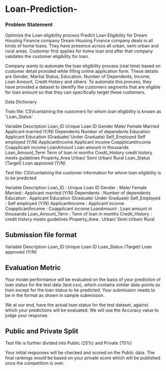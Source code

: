 # Loan-Prediction-

### Problem Statement

Optimize the Loan eligibility process
Predict Loan Eligibility for Dream Housing Finance company
Dream Housing Finance company deals in all kinds of home loans. They have presence across all urban, semi urban and rural areas. Customer first applies for home loan and after that company validates the customer eligibility for loan.

Company wants to automate the loan eligibility process (real time) based on customer detail provided while filling online application form. These details are Gender, Marital Status, Education, Number of Dependents, Income, Loan Amount, Credit History and others. To automate this process, they have provided a dataset to identify the customers segments that are eligible for loan amount so that they can specifically target these customers. 

Data Dictionary
 

Train file: CSVcontaining the customers for whom loan eligibility is known as 'Loan_Status'

Variable	Description
Loan_ID	Unique Loan ID
Gender	Male/ Female
Married	Applicant married (Y/N)
Dependents	Number of dependents
Education	Applicant Education (Graduate/ Under Graduate)
Self_Employed	Self employed (Y/N)
ApplicantIncome	Applicant income
CoapplicantIncome	Coapplicant income
LoanAmount	Loan amount in thousands
Loan_Amount_Term	Term of loan in months
Credit_History	credit history meets guidelines
Property_Area	Urban/ Semi Urban/ Rural
Loan_Status	(Target) Loan approved (Y/N)
 
Test file: CSVcontaining the customer information for whom loan eligibility is to be predicted

Variable	Description
Loan_ID	: Unique Loan ID
Gender :	Male/ Female
Married	: Applicant married (Y/N)
Dependents	: Number of dependents
Education	: Applicant Education (Graduate/ Under Graduate)
Self_Employed	: Self employed (Y/N)
ApplicantIncome	: Applicant income
CoapplicantIncome	: Coapplicant income
LoanAmount :	Loan amount in thousands
Loan_Amount_Term :	Term of loan in months
Credit_History	: credit history meets guidelines
Property_Area	: Urban/ Semi Urban/ Rural
 
## Submission file format

Variable	Description
Loan_ID	Unique Loan ID
Loan_Status	(Target) Loan approved (Y/N)
 
## Evaluation Metric

Your model performance will be evaluated on the basis of your prediction of loan status for the test data (test.csv), which contains similar data-points as train except for the loan status to be predicted. Your submission needs to be in the format as shown in sample submission.

We at our end, have the actual loan status for the test dataset, against which your predictions will be evaluated. We will use the Accuracy value to judge your response.


## Public and Private Split

Test file is further divided into Public (25%) and Private (75%)

 

Your initial responses will be checked and scored on the Public data.
The final rankings would be based on your private score which will be published once the competition is over.
